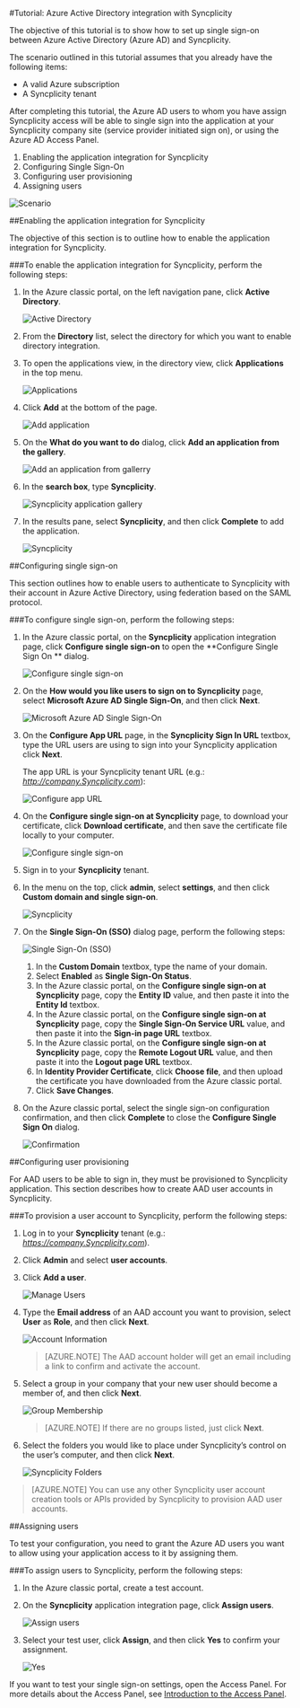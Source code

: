 <properties 
    pageTitle="Tutorial: Azure Active Directory integration with Syncplicity | Microsoft Azure" 
    description="Learn how to use Syncplicity with Azure Active Directory to enable single sign-on, automated provisioning, and more!" 
    services="active-directory" 
    authors="jeevansd"  
    documentationCenter="na" 
    manager="femila"/>
<tags 
    ms.service="active-directory" 
    ms.devlang="na" 
    ms.topic="article" 
    ms.tgt_pltfrm="na" 
    ms.workload="identity" 
    ms.date="09/11/2016" 
    ms.author="jeedes" />

#Tutorial: Azure Active Directory integration with Syncplicity
  
The objective of this tutorial is to show how to set up single sign-on between Azure Active Directory (Azure AD) and Syncplicity.
  
The scenario outlined in this tutorial assumes that you already have the following items:

-   A valid Azure subscription
-   A Syncplicity tenant
  
After completing this tutorial, the Azure AD users to whom you have assign Syncplicity access will be able to single sign into the application at your Syncplicity company site (service provider initiated sign on), or using the Azure AD Access Panel.

1.  Enabling the application integration for Syncplicity
2.  Configuring Single Sign-On
3.  Configuring user provisioning
4.  Assigning users

![Scenario](./media/active-directory-saas-syncplicity-tutorial/IC769524.png "Scenario")

##Enabling the application integration for Syncplicity
  
The objective of this section is to outline how to enable the application integration for Syncplicity.

###To enable the application integration for Syncplicity, perform the following steps:

1.  In the Azure classic portal, on the left navigation pane, click **Active Directory**.

    ![Active Directory](./media/active-directory-saas-syncplicity-tutorial/IC700993.png "Active Directory")

2.  From the **Directory** list, select the directory for which you want to enable directory integration.

3.  To open the applications view, in the directory view, click **Applications** in the top menu.

    ![Applications](./media/active-directory-saas-syncplicity-tutorial/IC700994.png "Applications")

4.  Click **Add** at the bottom of the page.

    ![Add application](./media/active-directory-saas-syncplicity-tutorial/IC749321.png "Add application")

5.  On the **What do you want to do** dialog, click **Add an application from the gallery**.

    ![Add an application from gallerry](./media/active-directory-saas-syncplicity-tutorial/IC749322.png "Add an application from gallerry")

6.  In the **search box**, type **Syncplicity**.

    ![Syncplicity application gallery](./media/active-directory-saas-syncplicity-tutorial/IC769532.png "Syncplicity application gallery")

7.  In the results pane, select **Syncplicity**, and then click **Complete** to add the application.

    ![Syncplicity](./media/active-directory-saas-syncplicity-tutorial/IC769533.png "Syncplicity")

##Configuring single sign-on
  
This section outlines how to enable users to authenticate to Syncplicity with their account in Azure Active Directory, using federation based on the SAML protocol.

###To configure single sign-on, perform the following steps:

1.  In the Azure classic portal, on the **Syncplicity** application integration page, click **Configure single sign-on** to open the **Configure Single Sign On ** dialog.

    ![Configure single sign-on](./media/active-directory-saas-syncplicity-tutorial/IC769534.png "Configure single sign-on")

2.  On the **How would you like users to sign on to Syncplicity** page, select **Microsoft Azure AD Single Sign-On**, and then click **Next**.

    ![Microsoft Azure AD Single Sign-On](./media/active-directory-saas-syncplicity-tutorial/IC769535.png "Microsoft Azure AD Single Sign-On")

3.  On the **Configure App URL** page, in the **Syncplicity Sign In URL** textbox, type the URL users are using to sign into your Syncplicity application click **Next**. 

    The app URL is your Syncplicity tenant URL (e.g.: *http://company.Syncplicity.com*):

    ![Configure app URL](./media/active-directory-saas-syncplicity-tutorial/IC769536.png "Configure app URL")

4.  On the **Configure single sign-on at Syncplicity** page, to download your certificate, click **Download certificate**, and then save the certificate file locally to your computer.

    ![Configure single sign-on](./media/active-directory-saas-syncplicity-tutorial/IC769543.png "Configure single sign-on")

5.  Sign in to your **Syncplicity** tenant.

6.  In the menu on the top, click **admin**, select **settings**, and then click **Custom domain and single sign-on**.

    ![Syncplicity](./media/active-directory-saas-syncplicity-tutorial/IC769545.png "Syncplicity")

7.  On the **Single Sign-On (SSO)** dialog page, perform the following steps:

    ![Single Sign-On \(SSO\)](./media/active-directory-saas-syncplicity-tutorial/IC769550.png "Single Sign-On \(SSO\)")

    1.  In the **Custom Domain** textbox, type the name of your domain.
    2.  Select **Enabled** as **Single Sign-On Status**.
    3.  In the Azure classic portal, on the **Configure single sign-on at Syncplicity** page, copy the **Entity ID** value, and then paste it into the **Entity Id** textbox.
    4.  In the Azure classic portal, on the **Configure single sign-on at Syncplicity** page, copy the **Single Sign-On Service URL** value, and then paste it into the **Sign-in page URL** textbox.
    5.  In the Azure classic portal, on the **Configure single sign-on at Syncplicity** page, copy the **Remote Logout URL** value, and then paste it into the **Logout page URL** textbox.
    6.  In **Identity Provider Certificate**, click **Choose file**, and then upload the certificate you have downloaded from the Azure classic portal.
    7.  Click **Save Changes**.

8.  On the Azure classic portal, select the single sign-on configuration confirmation, and then click **Complete** to close the **Configure Single Sign On** dialog.

    ![Confirmation](./media/active-directory-saas-syncplicity-tutorial/IC769554.png "Confirmation")

##Configuring user provisioning
  
For AAD users to be able to sign in, they must be provisioned to Syncplicity application. This section describes how to create AAD user accounts in Syncplicity.

###To provision a user account to Syncplicity, perform the following steps:

1.  Log in to your **Syncplicity** tenant (e.g.: *https://company.Syncplicity.com*).

2.  Click **Admin** and select **user accounts**.

3.  Click **Add a user**.

    ![Manage Users](./media/active-directory-saas-syncplicity-tutorial/IC769764.png "Manage Users")

4.  Type the **Email address** of an AAD account you want to provision, select **User** as **Role**, and then click **Next**.

    ![Account Information](./media/active-directory-saas-syncplicity-tutorial/IC769765.png "Account Information")

    >[AZURE.NOTE] The AAD account holder will get an email including a link to confirm and activate the account.

5.  Select a group in your company that your new user should become a member of, and then click **Next**.

    ![Group Membership](./media/active-directory-saas-syncplicity-tutorial/IC769772.png "Group Membership")

    >[AZURE.NOTE] If there are no groups listed, just click **Next**.

6.  Select the folders you would like to place under Syncplicity’s control on the user’s computer, and then click **Next**.

    ![Syncplicity Folders](./media/active-directory-saas-syncplicity-tutorial/IC769773.png "Syncplicity Folders")

>[AZURE.NOTE] You can use any other Syncplicity user account creation tools or APIs provided by Syncplicity to provision AAD user accounts.

##Assigning users
  
To test your configuration, you need to grant the Azure AD users you want to allow using your application access to it by assigning them.

###To assign users to Syncplicity, perform the following steps:

1.  In the Azure classic portal, create a test account.

2.  On the **Syncplicity** application integration page, click **Assign users**.

    ![Assign users](./media/active-directory-saas-syncplicity-tutorial/IC769557.png "Assign users")

3.  Select your test user, click **Assign**, and then click **Yes** to confirm your assignment.

    ![Yes](./media/active-directory-saas-syncplicity-tutorial/IC767830.png "Yes")
  
If you want to test your single sign-on settings, open the Access Panel. For more details about the Access Panel, see [Introduction to the Access Panel](active-directory-saas-access-panel-introduction.md).

